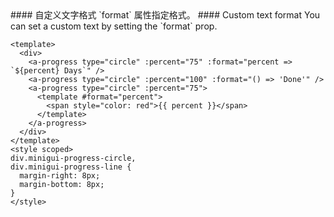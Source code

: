 <cn>
#### 自定义文字格式
`format` 属性指定格式。
</cn>

<us>
#### Custom text format
You can set a custom text by setting the `format` prop.
</us>

```vue
<template>
  <div>
    <a-progress type="circle" :percent="75" :format="percent => `${percent} Days`" />
    <a-progress type="circle" :percent="100" :format="() => 'Done'" />
    <a-progress type="circle" :percent="75">
      <template #format="percent">
        <span style="color: red">{{ percent }}</span>
      </template>
    </a-progress>
  </div>
</template>
<style scoped>
div.minigui-progress-circle,
div.minigui-progress-line {
  margin-right: 8px;
  margin-bottom: 8px;
}
</style>
```
